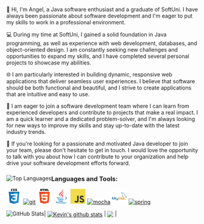 👋 Hi, I'm Angel, a Java software enthusiast and a graduate of SoftUni. I have always been passionate about software development and I'm eager to put my skills to work in a professional environment.

💻 During my time at SoftUni, I gained a solid foundation in Java programming, as well as experience with web development, databases, and object-oriented design. I am constantly seeking new challenges and opportunities to expand my skills, and I have completed several personal projects to showcase my abilities.

🌐 I am particularly interested in building dynamic, responsive web applications that deliver seamless user experiences. I believe that software should be both functional and beautiful, and I strive to create applications that are intuitive and easy to use.

🚀 I am eager to join a software development team where I can learn from experienced developers and contribute to projects that make a real impact. I am a quick learner and a dedicated problem-solver, and I'm always looking for new ways to improve my skills and stay up-to-date with the latest industry trends.

🤝 If you're looking for a passionate and motivated Java developer to join your team, please don't hesitate to get in touch. I would love the opportunity to talk with you about how I can contribute to your organization and help drive your software development efforts forward.


<div>
  <img align="left" src="https://github-readme-stats.vercel.app/api/top-langs/?username=AngelJava123" alt="Top Languages">
  <h3>Languages and Tools:</h3>
  <p> 
    <a href="https://www.w3schools.com/css/" target="_blank" rel="noreferrer"><img src="https://raw.githubusercontent.com/devicons/devicon/master/icons/css3/css3-original-wordmark.svg" alt="css3" width="40" height="40"/></a> 
    <a href="https://git-scm.com/" target="_blank" rel="noreferrer"><img src="https://www.vectorlogo.zone/logos/git-scm/git-scm-icon.svg" alt="git" width="40" height="40"/></a> 
    <a href="https://www.w3.org/html/" target="_blank" rel="noreferrer"><img src="https://raw.githubusercontent.com/devicons/devicon/master/icons/html5/html5-original-wordmark.svg" alt="html5" width="40" height="40"/></a> 
    <a href="https://www.java.com" target="_blank" rel="noreferrer"><img src="https://raw.githubusercontent.com/devicons/devicon/master/icons/java/java-original.svg" alt="java" width="40" height="40"/></a> 
    <a href="https://developer.mozilla.org/en-US/docs/Web/JavaScript" target="_blank" rel="noreferrer"><img src="https://raw.githubusercontent.com/devicons/devicon/master/icons/javascript/javascript-original.svg" alt="javascript" width="40" height="40"/></a> 
    <a href="https://mochajs.org" target="_blank" rel="noreferrer"><img src="https://www.vectorlogo.zone/logos/mochajs/mochajs-icon.svg" alt="mocha" width="40" height="40"/></a> 
    <a href="https://www.mysql.com/" target="_blank" rel="noreferrer"><img src="https://raw.githubusercontent.com/devicons/devicon/master/icons/mysql/mysql-original-wordmark.svg" alt="mysql" width="40" height="40"/></a> 
    <a href="https://spring.io/" target="_blank" rel="noreferrer"><img src="https://www.vectorlogo.zone/logos/springio/springio-icon.svg" alt="spring" width="40" height="40"/></a> 
  </p>
</div>
<div>
  <img align="left" src="https://github-readme-stats.vercel.app/api?username=AngelJava123&show_icons=true&theme=transparent" alt="GitHub Stats">
</div>

| <a href="https://github.com/anuraghazra/github-readme-stats"><img align="center" src="https://github-readme-stats.vercel.app/api?username=kevinfengcs88&theme=github_dark&hide=contribs,issues&show_icons=true&hide_border=true" alt="Kevin's github stats" /></a> | <a href="https://github.com/anuraghazra/github-readme-stats"><img align="center" src="https://github-readme-stats.vercel.app/api/top-langs/?username=kevinfengcs88&theme=github_dark&layout=compact&hide_border=true" /></a> |

